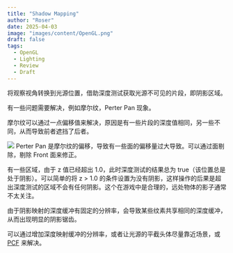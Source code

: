 ```yaml
---
title: "Shadow Mapping"
author: "Roser"
date: 2025-04-03
image: "images/content/OpenGL.png"
draft: false
tags:
  - OpenGL
  - Lighting
  - Review
  - Draft
---
```

将观察视角转换到光源位置，借助深度测试获取光源不可见的片段，即阴影区域。

有一些问题需要解决，例如摩尔纹，Perter Pan 现象。

摩尔纹可以通过一点偏移值来解决，原因是有一些片段的深度值相同，另一些不同，从而导致前者遮挡了后者。

![](../image/阴影映射摩尔纹现象原因.png)
Perter Pan 是摩尔纹的偏移，导致有一些面的偏移量过大导致。可以通过面剔除，剔除 Front 面来修正。

有一些区域，由于 z 值已经超出 1.0，此时深度测试的结果总为 true（该位置总是处于阴影）。可以简单的将 z > 1.0 的条件设置为没有阴影，这样操作的后果是超出深度测试的区域不会有任何阴影。这个在游戏中是合理的，远处物体的影子通常不太关注。

由于阴影映射的深度缓冲有固定的分辨率，会导致某些纹素共享相同的深度缓冲，从而出现明显的阴影锯齿。

可以通过增加深度映射缓冲的分辨率，或者让光源的平截头体尽量靠近场景，或 [PCF](PCF.md) 来解决。
